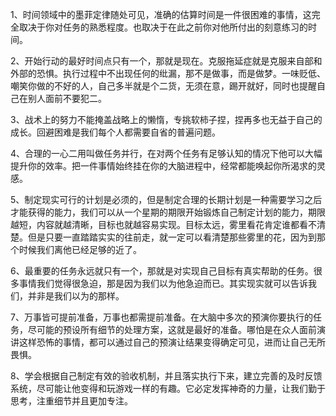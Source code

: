 1、时间领域中的墨菲定律随处可见，准确的估算时间是一件很困难的事情，这完全取决于你对任务的熟悉程度。也取决于在此之前你对他所付出的刻意练习的时间。

2、开始行动的最好时间点只有一个，那就是现在。克服拖延症就是克服来自部和外部的恐惧。执行过程中不出现任何的纰漏，那不是做事，而是做梦。一味贬低、嘲笑你做的不好的人，自己多半就是个二货，无须在意，踢开就好，同时也提醒自己在别人面前不要犯二。

3、战术上的努力不能掩盖战略上的懒惰，专挑软柿子捏，捏再多也无益于自己的成长。回避困难是我们每个人都需要自省的普遍问题。

4、合理的一心二用叫做任务并行，在对两个任务有足够认知的情况下他可以大幅提升你的效率。把一件事情始终挂在你的大脑进程中，经常都能唤起你所渴求的灵感。

5、制定现实可行的计划是必须的，但是制定合理的长期计划是一种需要学习之后才能获得的能力，我们可以从一个星期的期限开始锻炼自己制定计划的能力，期限越短，内容就越清晰，目标也就越容易实现。目标太远，雾里看花肯定谁都看不清楚。但是只要一直踏踏实实的往前走，就一定可以看清楚那些雾里的花，因为到那个时候我们离他已经足够的近了。

6、最重要的任务永远就只有一个，那就是对实现自己目标有真实帮助的任务。很多事情我们觉得很急迫，那是因为我们以为他急迫而已。其实现实就可以告诉我们，并非是我们以为的那样。

7、万事皆可提前准备，万事也都需提前准备。在大脑中多次的预演你要执行的任务，尽可能的预设所有细节的处理方案，这就是最好的准备。哪怕是在众人面前演讲这样恐怖的事情，都可以通过自己的预演让结果变得确定可见，进而让自己无所畏惧。

8、学会根据自己制定有效的验收机制，并且落实执行下来，建立完善的及时反馈系统，尽可能让他变得和玩游戏一样的有趣。它必定发挥神奇的力量，让我们勤于思考，注重细节并且更加专注。